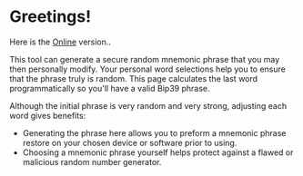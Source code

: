 # Greetings!

Here is the <a href="https://jcalfee.github.io/bip39-chooser.html">Online</a> version..

This tool can generate a secure random mnemonic phrase that you may then personally modify. Your personal word selections help you to ensure that the phrase truly is random. This page calculates the last word programmatically so you'll have a valid Bip39 phrase.

Although the initial phrase is very random and very strong, adjusting each word gives benefits:

* Generating the phrase here allows you to preform a mnemonic phrase restore on your chosen device or software prior to using.
* Choosing a mnemonic phrase yourself helps protect against a flawed or malicious random number generator.
